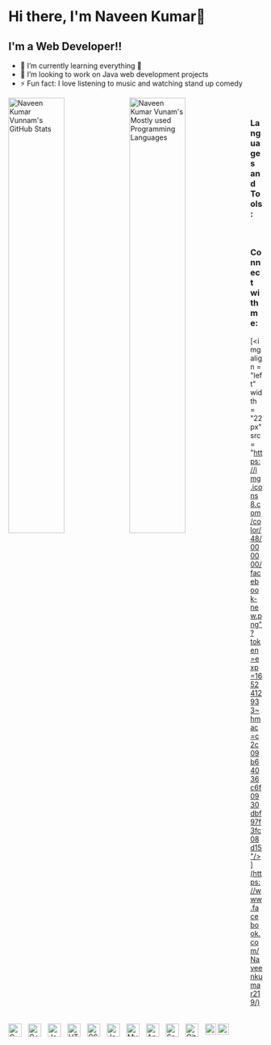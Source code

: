 # Hi there, I'm Naveen Kumar👋 



## I'm a Web Developer!!

- 🌱 I’m currently learning everything 🤣
- 👯 I’m looking to work on Java web development projects
- ⚡ Fun fact: I love listening to music and watching stand up comedy

<img  align = "left" width = "47%" alt="Naveen Kumar Vunnam's GitHub Stats" src="https://github-readme-stats.vercel.app/api?username=Naveen219&show_icons=true&hide_border=false&title_color=ff652f&icon_color=FFE400&bg_color=09131B&text_color=ffffff&border_color=0c1a25" />
<img  align = "left"  width = "47%" alt="Naveen Kumar Vunam's Mostly used Programming Languages" src = "https://github-readme-stats.vercel.app/api/top-langs/?username=Naveen219&layout=compact" />

&nbsp;&nbsp;


### Languages and Tools:

<img align="left" alt="C" width="26px" src = "https://cdn-icons.flaticon.com/png/512/3665/premium/3665923.png?token=exp=1652416174~hmac=237e3d2401e34eb52b8fe4aeac41c544" style="padding-right:10px;" />

<img align="left" alt="C++" width="26px" src="https://cdn-icons-png.flaticon.com/512/6132/6132222.png" style="padding-right:10px;" />
<img align="left" alt="Java" width="26px" src="https://cdn-icons-png.flaticon.com/512/919/919854.png" style="padding-right:10px;" />
<img align="left" alt="HTML" width="26px" src="https://cdn-icons-png.flaticon.com/512/888/888859.png" style="padding-right:10px;" />
<img align="left" alt="CSS" width="26px" src="https://cdn-icons-png.flaticon.com/512/5968/5968242.png" style="padding-right:10px;" />
<img align="left" alt="JavaScript" width="26px" src="https://cdn-icons-png.flaticon.com/512/5968/5968292.png" style="padding-right:10px;" />
<img align="left" alt="MySQL" width="26px" src="https://cdn-icons-png.flaticon.com/512/919/919836.png" style="padding-right:10px;" />
<img align="left" alt="Angular" width="26px" src="https://seeklogo.com/images/A/angular-icon-logo-9946B9795D-seeklogo.com.png" style="padding-right:10px;" />
<img align="left" alt="Spring Boot" width="26px" src = "https://www.clipartmax.com/png/full/354-3543373_spring-framework-logo-svg-png-download-java-spring.png" style="padding-right:10px;" />
<img align="left" alt="GitHub" width="26px" src="https://cdn-icons-png.flaticon.com/512/1051/1051326.png" style="padding-right:10px;" />

&nbsp;&nbsp;

### Connect with me:
[<img align = "left" width = "22px" src = "https://cdn-icons-png.flaticon.com/512/174/174857.png"/>](https://www.linkedin.com/in/naveen-kumar-vunnam-9a064b177/)
[<img align = "left" width = "22px" src = "https://cdn-icons-png.flaticon.com/512/2111/2111463.png"/>](https://www.instagram.com/naveen_kumar1.61/)
[<img align = "left" width = "22px" src = "https://img.icons8.com/color/48/000000/facebook-new.png"?token=exp=1652412933~hmac=c2c09b64036c6f0930dbf97f3fc08d15"/>](https://www.facebook.com/Naveenkumar219/)
